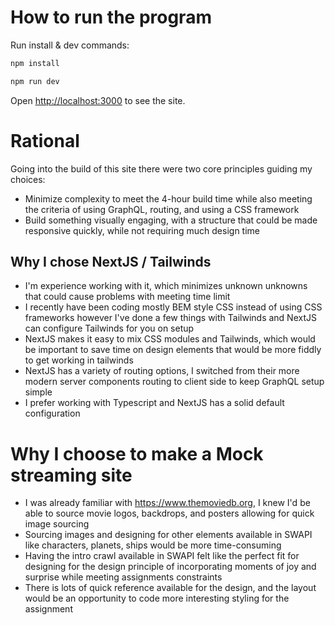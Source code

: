 # How to run the program
Run install & dev commands:
```bash
npm install
```

```bash
npm run dev
```
Open [http://localhost:3000](http://localhost:3000) to see the site.

# Rational

Going into the build of this site there were two core principles guiding my choices:
- Minimize complexity to meet the 4-hour build time while also meeting the criteria of using GraphQL, routing, and using a CSS framework 
- Build something visually engaging, with a structure that could be made responsive quickly, while not requiring much design time

## Why I chose NextJS / Tailwinds
- I'm experience working with it, which minimizes unknown unknowns that could cause problems with meeting time limit
- I recently have been coding mostly BEM style CSS instead of using CSS frameworks however I've done a few things with Tailwinds and NextJS can configure Tailwinds for you on setup
- NextJS makes it easy to mix CSS modules and Tailwinds, which would be important to save time on design elements that would be more fiddly to get working in tailwinds
- NextJS has a variety of routing options, I switched from their more modern server components routing to client side to keep GraphQL setup simple
- I prefer working with Typescript and NextJS has a solid default configuration

# Why I choose to make a Mock streaming site
- I was already familiar with https://www.themoviedb.org, I knew I'd be able to source movie logos, backdrops, and posters allowing for quick image sourcing
- Sourcing images and designing for other elements available in SWAPI like characters, planets, ships would be more time-consuming
- Having the intro crawl available in SWAPI felt like the perfect fit for designing for the design principle of incorporating moments of joy and surprise while meeting assignments constraints
- There is lots of quick reference available for the design, and the layout would be an opportunity to code more interesting styling for the assignment
